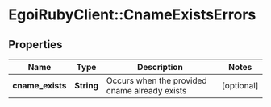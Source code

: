 # EgoiRubyClient::CnameExistsErrors

## Properties
Name | Type | Description | Notes
------------ | ------------- | ------------- | -------------
**cname_exists** | **String** | Occurs when the provided cname already exists | [optional] 


